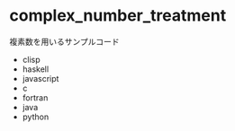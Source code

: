 # complex_number_treatment
複素数を用いるサンプルコード

 * clisp
 * haskell
 * javascript
 * c
 * fortran
 * java
 * python

 
